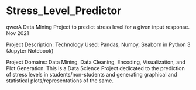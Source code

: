 # Stress_Level_Predictor
qwerA Data Mining Project to predict stress level for a given input response.
Nov 2021

Project Description:
Technology Used: Pandas, Numpy, Seaborn in Python 3 (Jupyter Notebook)

Project Domains: Data Mining, Data Cleaning, Encoding, Visualization, and Plot Generation.
This is a Data Science Project dedicated to the prediction of stress levels in students/non-students
and generating graphical and statistical plots/representations of the same.
